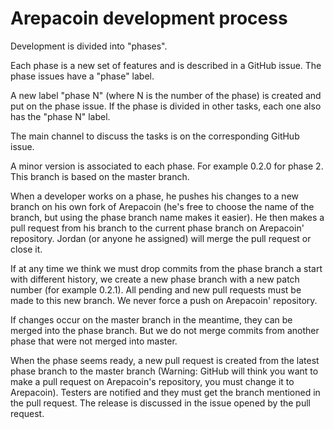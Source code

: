 Arepacoin development process
==============================

Development is divided into "phases".

Each phase is a new set of features and is described in a GitHub issue. The phase issues have a "phase" label.

A new label "phase N" (where N is the number of the phase) is created and put on the phase issue. If the phase is divided in other tasks, each one also has the "phase N" label.

The main channel to discuss the tasks is on the corresponding GitHub issue.

A minor version is associated to each phase. For example 0.2.0 for phase 2. This branch is based on the master branch.

When a developer works on a phase, he pushes his changes to a new branch on his own fork of Arepacoin (he's free to choose the name of the branch, but using the phase branch name makes it easier). He then makes a pull request from his branch to the current phase branch on Arepacoin' repository.
Jordan (or anyone he assigned) will merge the pull request or close it.

If at any time we think we must drop commits from the phase branch a start with different history, we create a new phase branch with a new patch number (for example 0.2.1). All pending and new pull requests must be made to this new branch.
We never force a push on Arepacoin' repository.

If changes occur on the master branch in the meantime, they can be merged into the phase branch. But we do not merge commits from another phase that were not merged into master.

When the phase seems ready, a new pull request is created from the latest phase branch to the master branch (Warning: GitHub will think you want to make a pull request on Arepacoin's repository, you must change it to Arepacoin). Testers are notified and they must get the branch mentioned in the pull request. The release is discussed in the issue opened by the pull request.

